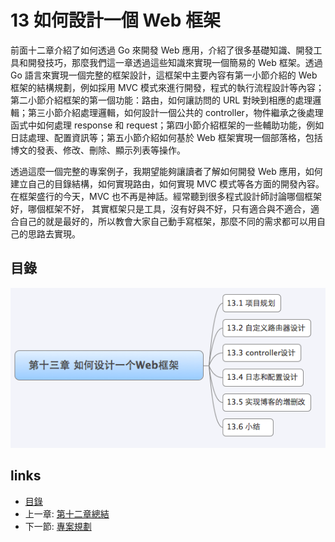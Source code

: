 # 13 如何設計一個 Web 框架
前面十二章介紹了如何透過 Go 來開發 Web 應用，介紹了很多基礎知識、開發工具和開發技巧，那麼我們這一章透過這些知識來實現一個簡易的 Web 框架。透過 Go 語言來實現一個完整的框架設計，這框架中主要內容有第一小節介紹的 Web 框架的結構規劃，例如採用 MVC 模式來進行開發，程式的執行流程設計等內容；第二小節介紹框架的第一個功能：路由，如何讓訪問的 URL 對映到相應的處理邏輯；第三小節介紹處理邏輯，如何設計一個公共的 controller，物件繼承之後處理函式中如何處理 response 和 request；第四小節介紹框架的一些輔助功能，例如日誌處理、配置資訊等；第五小節介紹如何基於 Web 框架實現一個部落格，包括博文的發表、修改、刪除、顯示列表等操作。

透過這麼一個完整的專案例子，我期望能夠讓讀者了解如何開發 Web 應用，如何建立自己的目錄結構，如何實現路由，如何實現 MVC 模式等各方面的開發內容。在框架盛行的今天，MVC 也不再是神話。經常聽到很多程式設計師討論哪個框架好，哪個框架不好， 其實框架只是工具，沒有好與不好，只有適合與不適合，適合自己的就是最好的，所以教會大家自己動手寫框架，那麼不同的需求都可以用自己的思路去實現。

## 目錄
  ![](images/navi13.png)

## links
   * [目錄](preface.md)
   * 上一章: [第十二章總結](12.5.md)
   * 下一節: [專案規劃](13.1.md)
